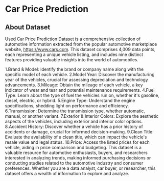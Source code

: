 # Car Price Prediction
## About Dataset
Used Car Price Prediction Dataset is a comprehensive collection of automotive information extracted from the popular automotive marketplace website, https://www.cars.com. This dataset comprises 4,009 data points, each representing a unique vehicle listing, and includes nine distinct features providing valuable insights into the world of automobiles.

1.Brand & Model: Identify the brand or company name along with the specific model of each vehicle.
2.Model Year: Discover the manufacturing year of the vehicles, crucial for assessing depreciation and technology advancements.
3.Mileage: Obtain the mileage of each vehicle, a key indicator of wear and tear and potential maintenance requirements.
4.Fuel Type: Learn about the type of fuel the vehicles run on, whether it's gasoline, diesel, electric, or hybrid.
5.Engine Type: Understand the engine specifications, shedding light on performance and efficiency.
6.Transmission: Determine the transmission type, whether automatic, manual, or another variant.
7.Exterior & Interior Colors: Explore the aesthetic aspects of the vehicles, including exterior and interior color options.
8.Accident History: Discover whether a vehicle has a prior history of accidents or damage, crucial for informed decision-making.
9.Clean Title: Evaluate the availability of a clean title, which can impact the vehicle's resale value and legal status.
10.Price: Access the listed prices for each vehicle, aiding in price comparison and budgeting.
This dataset is a valuable resource for automotive enthusiasts, buyers, and researchers interested in analyzing trends, making informed purchasing decisions or conducting studies related to the automotive industry and consumer preferences. Whether you are a data analyst, car buyer, or researcher, this dataset offers a wealth of information to explore and analyze.
